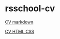 # rsschool-cv


[CV markdown](https://splitcode.github.io/rsschool-cv/cv)

[CV HTML CSS](https://splitcode.github.io/rsschool-cv/)

